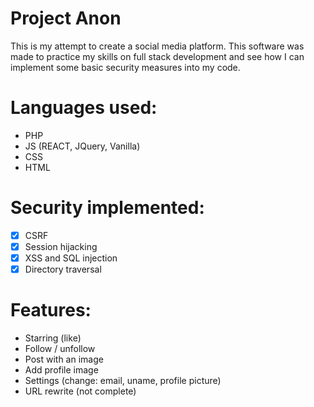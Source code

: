# Project Anon
This is my attempt to create a social media platform.
This software was made to practice my skills on full stack development and see how I can implement some basic security measures into my code.

# Languages used:
- PHP
- JS (REACT, JQuery, Vanilla)
- CSS
- HTML

# Security implemented: 
- [x] CSRF
- [x] Session hijacking
- [x] XSS and SQL injection
- [x] Directory traversal

# Features:
- Starring (like)
- Follow / unfollow
- Post with an image
- Add profile image 
- Settings (change: email, uname, profile picture)
- URL rewrite (not complete)
